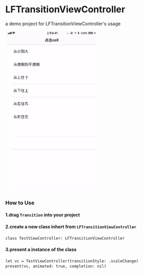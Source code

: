 # LFTransitionViewController
a demo project for LFTransitionViewController's usage

 ![](https://github.com/DragonTnT/LFTransitionViewController/blob/master/GIF/transition.gif?raw=true)

### How to Use
#### 1.drag `Transition` into your project
#### 2.create a new class inhert from `LFTransitionViewController`
```
class TestViewController: LFTransitionViewController
```
#### 3.present a instance of the class
```
let vc = TestViewController(transitionStyle: .scaleChange)
present(vc, animated: true, completion: nil)
```
